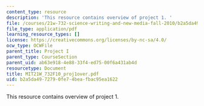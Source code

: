 ```yaml
---
content_type: resource
description: 'This resource contains overview of project 1. '
file: /courses/21w-732-science-writing-and-new-media-fall-2010/b2a5da4972790fe74beafbac95ea1622_MIT21W_732F10_proj1over.pdf
file_type: application/pdf
learning_resource_types: []
license: https://creativecommons.org/licenses/by-nc-sa/4.0/
ocw_type: OCWFile
parent_title: Project I
parent_type: CourseSection
parent_uid: ab63e918-4e88-33f4-ed75-00f6a431ab4d
resourcetype: Document
title: MIT21W_732F10_proj1over.pdf
uid: b2a5da49-7279-0fe7-4bea-fbac95ea1622
---
```

This resource contains overview of project 1. 